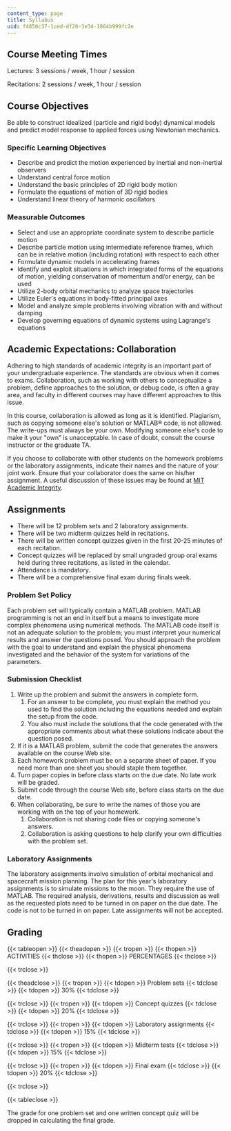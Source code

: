 ```yaml
---
content_type: page
title: Syllabus
uid: f4850c37-1ced-df20-3e34-1864b999fc2e
---
```


Course Meeting Times
--------------------

Lectures: 3 sessions / week, 1 hour / session

Recitations: 2 sessions / week, 1 hour / session

Course Objectives
-----------------

Be able to construct idealized (particle and rigid body) dynamical models and predict model response to applied forces using Newtonian mechanics.

### Specific Learning Objectives

*   Describe and predict the motion experienced by inertial and non-inertial observers
*   Understand central force motion
*   Understand the basic principles of 2D rigid body motion
*   Formulate the equations of motion of 3D rigid bodies
*   Understand linear theory of harmonic oscillators

### Measurable Outcomes

*   Select and use an appropriate coordinate system to describe particle motion
*   Describe particle motion using intermediate reference frames, which can be in relative motion (including rotation) with respect to each other
*   Formulate dynamic models in accelerating frames
*   Identify and exploit situations in which integrated forms of the equations of motion, yielding conservation of momentum and/or energy, can be used
*   Utilize 2-body orbital mechanics to analyze space trajectories
*   Utilize Euler's equations in body-fitted principal axes
*   Model and analyze simple problems involving vibration with and without damping
*   Develop governing equations of dynamic systems using Lagrange's equations

Academic Expectations: Collaboration
------------------------------------

Adhering to high standards of academic integrity is an important part of your undergraduate experience. The standards are obvious when it comes to exams. Collaboration, such as working with others to conceptualize a problem, define approaches to the solution, or debug code, is often a gray area, and faculty in different courses may have different approaches to this issue.

In this course, collaboration is allowed as long as it is identified. Plagiarism, such as copying someone else's solution or MATLAB® code, is not allowed. The write-ups must always be your own. Modifying someone else's code to make it your "own" is unacceptable. In case of doubt, consult the course instructor or the graduate TA.

If you choose to collaborate with other students on the homework problems or the laboratory assignments, indicate their names and the nature of your joint work. Ensure that your collaborator does the same on his/her assignment. A useful discussion of these issues may be found at [MIT Academic Integrity](http://mit.edu/academicintegrity/).

Assignments
-----------

*   There will be 12 problem sets and 2 laboratory assignments.
*   There will be two midterm quizzes held in recitations.
*   There will be written concept quizzes given in the first 20-25 minutes of each recitation.
*   Concept quizzes will be replaced by small ungraded group oral exams held during three recitations, as listed in the calendar.
*   Attendance is mandatory.
*   There will be a comprehensive final exam during finals week.

### Problem Set Policy

Each problem set will typically contain a MATLAB problem. MATLAB programming is not an end in itself but a means to investigate more complex phenomena using numerical methods. The MATLAB code itself is not an adequate solution to the problem; you must interpret your numerical results and answer the questions posed. You should approach the problem with the goal to understand and explain the physical phenomena investigated and the behavior of the system for variations of the parameters.

### Submission Checklist

1.  Write up the problem and submit the answers in complete form.
    1.  For an answer to be complete, you must explain the method you used to find the solution including the equations needed and explain the setup from the code.
    2.  You also must include the solutions that the code generated with the appropriate comments about what these solutions indicate about the question posed.
2.  If it is a MATLAB problem, submit the code that generates the answers available on the course Web site.
3.  Each homework problem must be on a separate sheet of paper. If you need more than one sheet you should staple them together.
4.  Turn paper copies in before class starts on the due date. No late work will be graded.
5.  Submit code through the course Web site, before class starts on the due date.
6.  When collaborating, be sure to write the names of those you are working with on the top of your homework.
    1.  Collaboration is not sharing code files or copying someone's answers.
    2.  Collaboration is asking questions to help clarify your own difficulties with the problem set.

### Laboratory Assignments

The laboratory assignments involve simulation of orbital mechanical and spacecraft mission planning. The plan for this year's laboratory assignments is to simulate missions to the moon. They require the use of MATLAB. The required analysis, derivations, results and discussion as well as the requested plots need to be turned in on paper on the due date. The code is not to be turned in on paper. Late assignments will not be accepted.

Grading
-------

{{< tableopen >}}
{{< theadopen >}}
{{< tropen >}}
{{< thopen >}}
ACTIVITIES
{{< thclose >}}
{{< thopen >}}
PERCENTAGES
{{< thclose >}}

{{< trclose >}}

{{< theadclose >}}
{{< tropen >}}
{{< tdopen >}}
Problem sets
{{< tdclose >}}
{{< tdopen >}}
30%
{{< tdclose >}}

{{< trclose >}}
{{< tropen >}}
{{< tdopen >}}
Concept quizzes
{{< tdclose >}}
{{< tdopen >}}
20%
{{< tdclose >}}

{{< trclose >}}
{{< tropen >}}
{{< tdopen >}}
Laboratory assignments
{{< tdclose >}}
{{< tdopen >}}
15%
{{< tdclose >}}

{{< trclose >}}
{{< tropen >}}
{{< tdopen >}}
Midterm tests
{{< tdclose >}}
{{< tdopen >}}
15%
{{< tdclose >}}

{{< trclose >}}
{{< tropen >}}
{{< tdopen >}}
Final exam
{{< tdclose >}}
{{< tdopen >}}
20%
{{< tdclose >}}

{{< trclose >}}

{{< tableclose >}}

The grade for one problem set and one written concept quiz will be dropped in calculating the final grade.